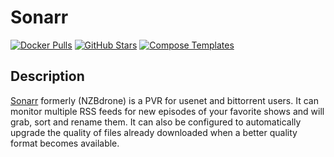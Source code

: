 # Sonarr

[![Docker Pulls](https://img.shields.io/docker/pulls/linuxserver/sonarr?style=flat-square&color=607D8B&label=docker%20pulls&logo=docker)](https://hub.docker.com/r/linuxserver/sonarr)
[![GitHub Stars](https://img.shields.io/github/stars/linuxserver/docker-sonarr?style=flat-square&color=607D8B&label=github%20stars&logo=github)](https://github.com/linuxserver/docker-sonarr)
[![Compose Templates](https://img.shields.io/static/v1?style=flat-square&color=607D8B&label=compose&message=templates)](https://github.com/GhostWriters/DockSTARTer/tree/master/compose/.apps/sonarr)

## Description

[Sonarr](https://sonarr.tv/) formerly (NZBdrone) is a PVR for usenet and bittorrent users. It can monitor multiple RSS feeds for new episodes of your favorite shows and will grab, sort and rename them. It can also be configured to automatically upgrade the quality of files already downloaded when a better quality format becomes available.
